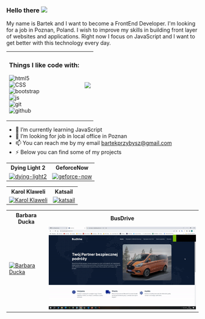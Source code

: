 ### Hello there <a href="https://www.gautamkrishnar.com/"><img src="https://media.giphy.com/media/hvRJCLFzcasrR4ia7z/giphy.gif" width="5%"></a>

My name is Bartek and I want to become a FrontEnd Developer. I'm looking for a job in Poznan, Poland. I wish to improve my skills in building front layer of websites and applications. Right now I focus on JavaScript and I want to get better with this technology every day.

<table>
 <tr align="left">
  <td>
   <h3>Things I like code with:</h3>
   <p>
    <img alt="html5" src="https://img.shields.io/badge/-HTML5-F05032?style=for-the-badge&logo=html5&logoColor=white" /><br>
    <img alt="CSS" src="https://img.shields.io/badge/-CSS-37b141?style=for-the-badge&logo=styled-components&logoColor=white" /><br>
    <img alt="bootstrap" src="https://img.shields.io/badge/-Bootstrap-760FF0?style=for-the-badge&logo=bootstrap&logoColor=white" /><br>
    <img alt="js" src="https://img.shields.io/badge/-JavaScript-EFD81D?style=for-the-badge&logo=javascript&logoColor=white" /><br>
    <img alt="git" src="https://img.shields.io/badge/-Git-832626?style=for-the-badge&logo=git&logoColor=white" /><br>
    <img alt="github" src="https://img.shields.io/badge/-Github-2088FF?style=for-the-badge&logo=github-actions&logoColor=white" /><br>
   </p>
  </td>
     
  <td>
   <div id="header" align="center">
    <img src="https://media.giphy.com/media/26tn33aiTi1jkl6H6/giphy.gif" width="550"/>
   </div>
  </td>
</table>

- 🌱 I’m currently learning JavaScript
- 👯 I’m looking for job in local office in Poznan
- 📫 You can reach me by my email bartekprzybysz@gmail.com
- ⚡ Below you can find some of my projects


<table>
 <tr>
    <th>Dying Light 2</th>
    <th>GeforceNow</th>
 </tr>
 <tr>
  <td>
   <a href="https://bartekjunior.github.io/DyingLight2/">
   <img alt="dying-light2" src="assets/dying-light 2.gif" width="100%"> </img>
   </a>
 </td>
 <td>
  <a href="https://bartekjunior.github.io/GeforceNow/">
  <img alt="geforce-now" src="assets/geforce-now.gif" width="100%"> </img>
  </a>
 </td>
</tr>
</table>

<table>
 <tr>
    <th>Karol Klaweli</th>
    <th>Katsail</th>
 </tr>
 <tr>
  <td>
   <a href="https://bartekjunior.github.io/karolklaweli/">
   <img alt="Karol Klaweli" src="assets/karolklaweli.gif" width="100%"> </img>
   </a>
 </td>
 <td>
  <a href="https://bartekjunior.github.io/katamaran/">
  <img alt="katsail" src="assets/katsail.gif" width="100%"> </img>
  </a>
 </td>
</tr>
</table>

<table>
 <tr>
  <th>Barbara Ducka</th>
  <th>BusDrive</th>
 </tr>
 <tr>
  <td>
   <a href="https://barbaraducka.pl/">
  <img alt="Barbara Ducka" src="assets/barbaraducka.gif" width="100%"> </img>
   </a>
  </td>
  <td>
   <a href="https://busdrive.pl/">
   <img alt="BusDrive" src="assets/busdrive.gif" width="100%"> </img>
   </a>
  </td>
</tr>
</table>
